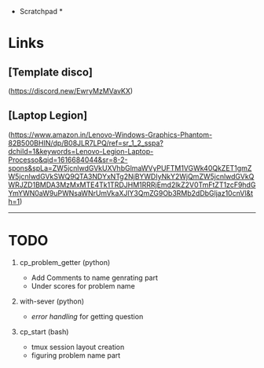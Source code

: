 * Scratchpad * 
# Links
## [Template disco] 
(https://discord.new/EwryMzMVavKX)
## [Laptop Legion] 
(https://www.amazon.in/Lenovo-Windows-Graphics-Phantom-82B500BHIN/dp/B08JLR7LPQ/ref=sr_1_2_sspa?dchild=1&keywords=Lenovo-Legion-Laptop-Processo&qid=1616684044&sr=8-2-spons&spLa=ZW5jcnlwdGVkUXVhbGlmaWVyPUFTM1VGWk40QkZET1gmZW5jcnlwdGVkSWQ9QTA3NDYxNTg2NjBYWDIyNkY2WjQmZW5jcnlwdGVkQWRJZD1BMDA3MzMxMTE4Tk1TRDJHM1RRRjEmd2lkZ2V0TmFtZT1zcF9hdGYmYWN0aW9uPWNsaWNrUmVkaXJlY3QmZG9Ob3RMb2dDbGljaz10cnVl&th=1)
___


# TODO
1. cp_problem_getter (python)
	* Add Comments to name genrating part
	* Under scores for problem name
	
2. with-sever (python)
	* _error handling_ for getting question
3. cp_start (bash)
	* tmux session layout creation
	* figuring problem name part